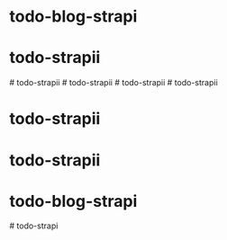 # todo-blog-strapi
# todo-strapii
#   t o d o - s t r a p i i  
 #   t o d o - s t r a p i i  
 #   t o d o - s t r a p i i  
 # todo-strapii
# todo-strapii
# todo-strapii
# todo-blog-strapi
#   t o d o - s t r a p i  
 